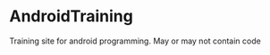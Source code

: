 AndroidTraining
===============

Training site for android programming. May or may not contain code
